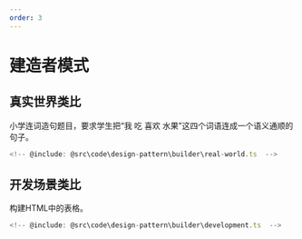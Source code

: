 ```yaml
---
order: 3
---
```

# 建造者模式

## 真实世界类比

小学连词造句题目，要求学生把“我 吃 喜欢 水果”这四个词语连成一个语义通顺的句子。

```ts
<!-- @include: @src\code\design-pattern\builder\real-world.ts  -->
```

## 开发场景类比

构建HTML中的表格。

```ts
<!-- @include: @src\code\design-pattern\builder\development.ts  -->
```